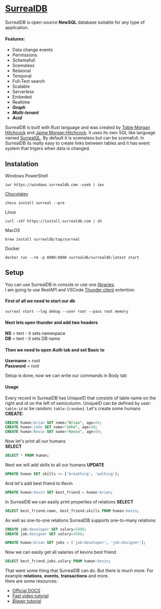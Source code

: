 # [SurrealDB](https://surrealdb.com/)
SurrealDB is open-source __NewSQL__ database suitable for any type of application.
#### Features:
- Data change events
- Permissions
- Schemafull
- Scemaless
- Relaional
- Temporal
- Full-Text search
- Scalable
- Serverless
- Embeded
- Realtime
- ***Graph***
- ***Multi-tenant***
- ***Acid***

SurrealDB is built with Rust language and was created by [Tobie Morgan Hitchcock](https://www.linkedin.com/in/tobiemorganhitchcock/) and 
[Jaime Morgan Hitchcock](https://www.linkedin.com/in/jaimemorganhitchcock/). It uses its own SQL like language named [SurrealQL](https://surrealdb.com/docs/surrealql). By default it is scemaless 
but can be scemafull. In SurrealDB its really easy to create links between tables and it has event system that trigers when data is changed.

## Instalation
Windows
PowerShell
```shell
iwr https://windows.surrealdb.com -useb | iex
```
[Chocolatey](https://community.chocolatey.org/packages/surreal)
```shell
choco install surreal --pre
```
Linux
```shell
curl -sSf https://install.surrealdb.com | sh
```
MacOS
```shell
brew install surrealdb/tap/surreal
```
Docker
```shell
docker run --rm -p 8000:8000 surrealdb/surrealdb:latest start
```
## Setup
You can use SurrealDB in console or use one [libraries](https://surrealdb.com/docs/integration/libraries).  
I am going to use RestAPI and VSCode [Thunder client](https://www.thunderclient.com/) extention.

#### First of all we need to start our db 
```shell
surreal start --log debug --user root --pass root memory
```
#### Next lets open thunder and add two headers
__NS__ = text - it sets namespace  
__DB__ = text - it sets DB name  

#### Then we need to open Auth tab and set Basic to
__Username__ = root  
__Password__ = root

Setup is done, now we can write our commands in Body tab

#### Usage
Every record in SurrealDB has UniqueID that consists of table name on the right and id on the left of semicolumn. UniqueID can be defined by user: `table:id` or be random: `table:{random}`.
Let's create some humans  
__CREATE:__
```sql
CREATE human:brian SET name="Brian", age=24;
CREATE human:john SET name="John", age=30;
CREATE human:Kevin SET name="Kevin", age=59;
```  
Now let's print all our humans  
__SELECT__
```sql
SELECT * FROM human;
```  
Next we will add skills to all our humans
__UPDATE__
```sql
UPDATE human SET skills += ['breathing', 'walking'];
```  
And let's add best friend to Kevin
```sql
UPDATE human:kevin SET best_friend = human:brian;
```
In SurrealDB we can easily print properties of relations
__SELECT__
```sql
SELECT best_friend.name, best_friend.skills FROM human:kevin;
```  
As well as one-to-one relations SurrealDB supports one-to-many relations
```sql
CREATE job:developer SET salary=5000;
CREATE job:designer SET salary=3500;

UPDATE human:brian SET jobs = ['job:developer', 'job:designer'];
```
Now we can easily get all salaries of kevins best friend
```sql
SELECT best_friend.jobs.salary FROM human:kevin;
```

That were some thing that SurrealDB can do. But there is much more. For example __relations__, __events__, __transactions__ and more.  
Here are some resources:
- [Official DOCS](https://surrealdb.com/docs)
- [Fast video tutorial](https://www.youtube.com/watch?v=LCAIkx1p1k0)
- [_Bigger tutorial_](https://www.youtube.com/watch?v=D41jb4DDIdA)
